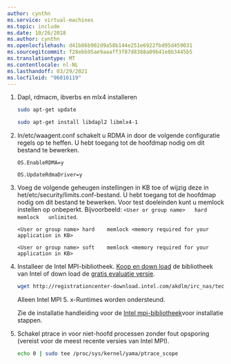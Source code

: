 ```yaml
---
author: cynthn
ms.service: virtual-machines
ms.topic: include
ms.date: 10/26/2018
ms.author: cynthn
ms.openlocfilehash: d41b86b902d9a58b144e251e6922fbd95d459031
ms.sourcegitcommit: f28ebb95ae9aaaff3f87d8388a09b41e0b3445b5
ms.translationtype: MT
ms.contentlocale: nl-NL
ms.lasthandoff: 03/29/2021
ms.locfileid: "96016119"
---
```

1. Dapl, rdmacm, ibverbs en mlx4 installeren

   ```bash
   sudo apt-get update

   sudo apt-get install libdapl2 libmlx4-1

   ```

2. In/etc/waagent.conf schakelt u RDMA in door de volgende configuratie regels op te heffen. U hebt toegang tot de hoofdmap nodig om dit bestand te bewerken.
  
   ```
   OS.EnableRDMA=y

   OS.UpdateRdmaDriver=y
   ```

3. Voeg de volgende geheugen instellingen in KB toe of wijzig deze in het/etc/security/limits.conf-bestand. U hebt toegang tot de hoofdmap nodig om dit bestand te bewerken. Voor test doeleinden kunt u memlock instellen op onbeperkt. Bijvoorbeeld: `<User or group name>   hard    memlock   unlimited`.

   ```
   <User or group name> hard    memlock <memory required for your application in KB>

   <User or group name> soft    memlock <memory required for your application in KB>
   ```
  
4. Installeer de Intel MPI-bibliotheek. [Koop en down load](https://software.intel.com/intel-mpi-library/) de bibliotheek van Intel of down load de [gratis evaluatie versie](https://registrationcenter.intel.com/en/forms/?productid=1740).

   ```bash
   wget http://registrationcenter-download.intel.com/akdlm/irc_nas/tec/9278/l_mpi_p_5.1.3.223.tgz
   ```
 
   Alleen Intel MPI 5. x-Runtimes worden ondersteund.
 
   Zie de installatie handleiding voor de [Intel mpi-bibliotheek](https://registrationcenter-download.intel.com/akdlm/irc_nas/1718/INSTALL.html?lang=en&fileExt=.html)voor installatie stappen.

5. Schakel ptrace in voor niet-hoofd processen zonder fout opsporing (vereist voor de meest recente versies van Intel MPI).
 
   ```bash
   echo 0 | sudo tee /proc/sys/kernel/yama/ptrace_scope
   ```
